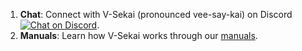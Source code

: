 1. **Chat**: Connect with V-Sekai (pronounced vee-say-kai) on Discord <a href="https://discord.gg/H3s3PD49XC">
        <img src="https://img.shields.io/discord/1138836561102897172?logo=discord"
            alt="Chat on Discord"></a>.
2. **Manuals**: Learn how V-Sekai works through our [manuals](https://v-sekai.github.io/manuals/).
